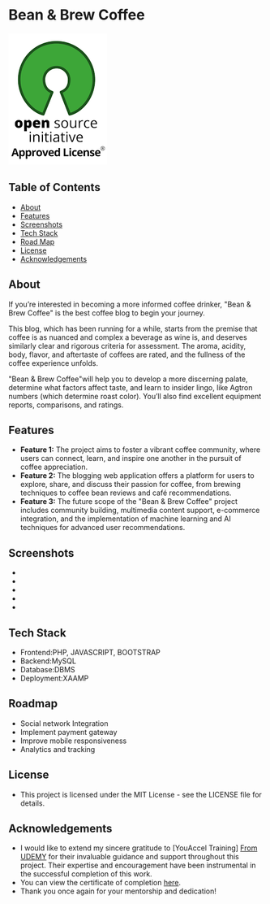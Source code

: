 # Bean & Brew Coffee

[![MIT License](https://github.com/SorcererChiragsingh/Project-Bean-Brew-Coffee-/blob/main/img/MIT%20License.png)](LICENSE)


## Table of Contents

- [About](#about)
- [Features](#features)
- [Screenshots](#screenshots)
- [Tech Stack](#tech-stack)
- [Road Map](#roadmap)
- [License](#license)
- [Acknowledgements](#acknowledgements)

## About

If you’re interested in becoming a more informed coffee drinker, "Bean & Brew Coffee" is the best coffee blog to begin your journey.

This blog, which has been running for a while, starts from the premise that coffee is as nuanced and complex a beverage as wine is, and deserves similarly clear and rigorous criteria for assessment. The aroma, acidity, body, flavor, and aftertaste of coffees are rated, and the fullness of the coffee experience unfolds.

"Bean & Brew Coffee"will help you to develop a more discerning palate, determine what factors affect taste, and learn to insider lingo, like Agtron numbers (which determine roast color). You’ll also find excellent equipment reports, comparisons, and ratings.

## Features

- **Feature 1:** The project aims to foster a vibrant coffee community, where users can connect, learn, and inspire one another in the pursuit of coffee appreciation.
- **Feature 2:** The blogging web application offers a platform for users to explore, share, and discuss their passion for coffee, from brewing techniques to coffee bean reviews and café recommendations.
- **Feature 3:** The future scope of the "Bean & Brew Coffee" project includes community building, multimedia content support, e-commerce integration, and the implementation of machine learning and AI techniques for advanced user recommendations.

## Screenshots
- 
- 
- 
- 
- 


## Tech Stack

- Frontend:PHP, JAVASCRIPT, BOOTSTRAP
- Backend:MySQL
- Database:DBMS
- Deployment:XAAMP


## Roadmap

 - Social network Integration
 - Implement payment gateway
 - Improve mobile responsiveness
 - Analytics and tracking

## License

- This project is licensed under the MIT License - see the LICENSE file for details.

## Acknowledgements

- I would like to extend my sincere gratitude to [YouAccel Training] [From UDEMY](https://www.udemy.com/course/web-development-masterclass-complete-certificate-course/?couponCode=SKILLS4SALEA#instructor-1) for their invaluable guidance and support throughout this project. Their expertise and encouragement have been instrumental in the successful completion of this work.
- You can view the certificate of completion [here]().
- Thank you once again for your mentorship and dedication!
